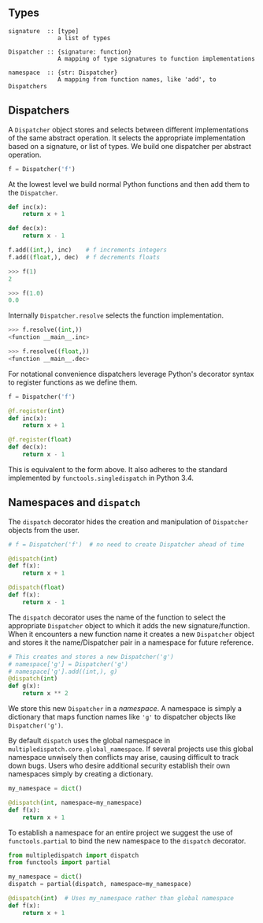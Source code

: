 
Types
-----

    signature  :: [type]
                  a list of types

    Dispatcher :: {signature: function}
                  A mapping of type signatures to function implementations

    namespace  :: {str: Dispatcher}
                  A mapping from function names, like 'add', to Dispatchers

Dispatchers
-----------

A `Dispatcher` object stores and selects between different implementations of
the same abstract operation.  It selects the appropriate implementation based
on a signature, or list of types.  We build one dispatcher per abstract
operation.

```Python
f = Dispatcher('f')
```

At the lowest level we build normal Python functions and then add them to the
`Dispatcher`.

```Python
def inc(x):
    return x + 1

def dec(x):
    return x - 1

f.add((int,), inc)    # f increments integers
f.add((float,), dec)  # f decrements floats

>>> f(1)
2

>>> f(1.0)
0.0
```

Internally `Dispatcher.resolve` selects the function implementation.

```Python
>>> f.resolve((int,))
<function __main__.inc>

>>> f.resolve((float,))
<function __main__.dec>
```

For notational convenience dispatchers leverage Python's decorator syntax to
register functions as we define them.

```Python
f = Dispatcher('f')

@f.register(int)
def inc(x):
    return x + 1

@f.register(float)
def dec(x):
    return x - 1
```

This is equivalent to the form above.  It also adheres to the standard
implemented by `functools.singledispatch` in Python 3.4.


Namespaces and `dispatch`
-------------------------

The `dispatch` decorator hides the creation and manipulation of
`Dispatcher` objects from the user.

```Python
# f = Dispatcher('f')  # no need to create Dispatcher ahead of time

@dispatch(int)
def f(x):
    return x + 1

@dispatch(float)
def f(x):
    return x - 1
```

The `dispatch` decorator uses the name of the function to select the
appropriate `Dispatcher` object to which it adds the new
signature/function.  When it encounters a new function name it creates a new
`Dispatcher` object and stores it the name/Dispatcher pair in a namespace for
future reference.

```Python
# This creates and stores a new Dispatcher('g')
# namespace['g'] = Dispatcher('g')
# namespace['g'].add((int,), g)
@dispatch(int)
def g(x):
    return x ** 2
```

We store this new `Dispatcher` in a *namespace*.  A namespace is simply a
dictionary that maps function names like `'g'` to dispatcher objects like
`Dispatcher('g')`.

By default `dispatch` uses the global namespace in
`multipledispatch.core.global_namespace`.  If several projects use this global
namespace unwisely then conflicts may arise, causing difficult to track down
bugs.  Users who desire additional security establish their own namespaces
simply by creating a dictionary.

```Python
my_namespace = dict()

@dispatch(int, namespace=my_namespace)
def f(x):
    return x + 1
```

To establish a namespace for an entire project we suggest the use of
`functools.partial` to bind the new namespace to the `dispatch` decorator.

```Python
from multipledispatch import dispatch
from functools import partial

my_namespace = dict()
dispatch = partial(dispatch, namespace=my_namespace)

@dispatch(int)  # Uses my_namespace rather than global namespace
def f(x):
    return x + 1
```
